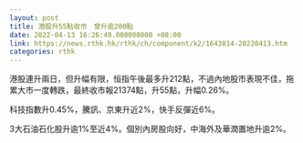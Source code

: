 ```yaml
---
layout: post
title: 港股升55點收市　曾升逾200點
date: 2022-04-13 16:26:49.000000000 +08:00
link: https://news.rthk.hk/rthk/ch/component/k2/1643814-20220413.htm
categories: rthk
---
```


港股連升兩日，但升幅有限，恒指午後最多升212點，不過內地股市表現不佳，拖累大市一度轉跌，最終收市報21374點，升55點，升幅0.26%。

科技指數升0.45%，騰訊、京東升近2%，快手反彈近6%。

3大石油石化股升逾1%至近4%。個別內房股向好，中海外及華潤置地升逾2%。
